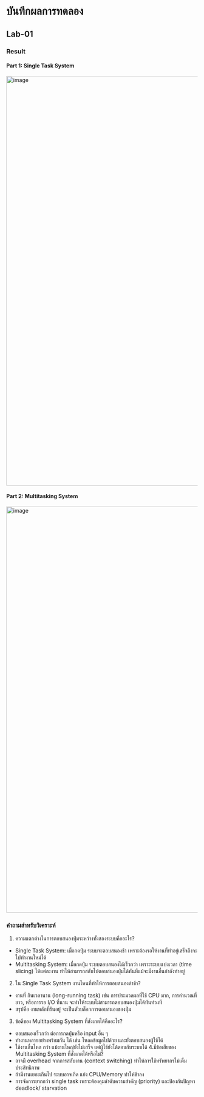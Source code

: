 # บันทึกผลการทดลอง
## Lab-01
### Result
#### Part 1: Single Task System
<img width="1919" height="1079" alt="image" src="https://github.com/user-attachments/assets/54eacc75-36e8-4401-bf18-d8365122efc1" />

#### Part 2: Multitasking System
<img width="1915" height="1070" alt="image" src="https://github.com/user-attachments/assets/5d68b13a-7ee2-4420-8976-e5415fb7e050" />

### คำถามสำหรับวิเคราะห์
1. ความแตกต่างในการตอบสนองปุ่มระหว่างทั้งสองระบบคืออะไร?
- Single Task System: เมื่อกดปุ่ม ระบบจะตอบสนองช้า เพราะต้องรอให้งานที่ทำอยู่เสร็จถึงจะไปทำงานใหม่ได้
- Multitasking System: เมื่อกดปุ่ม ระบบตอบสนองได้เร็วกว่า เพราะระบบแบ่งเวลา (time slicing) ให้แต่ละงาน ทำให้สามารถสลับไปตอบสนองปุ่มได้ทันทีแม้จะมีงานอื่นกำลังทำอยู่
2. ใน Single Task System งานไหนที่ทำให้การตอบสนองล่าช้า?
- งานที่ กินเวลานาน (long-running task) เช่น การประมวลผลที่ใช้ CPU มาก, การคำนวณที่ยาว, หรือการรอ I/O ที่นาน จะทำให้ระบบไม่สามารถตอบสนองปุ่มได้ทันท่วงที
- สรุปคือ งานหลักที่รันอยู่ จะเป็นตัวบล็อกการตอบสนองของปุ่ม
3. ข้อดีของ Multitasking System ที่สังเกตได้คืออะไร?
- ตอบสนองเร็วกว่า ต่อการกดปุ่มหรือ input อื่น ๆ
- ทำงานหลายอย่างพร้อมกัน ได้ เช่น โหลดข้อมูลไปด้วย และยังตอบสนองผู้ใช้ได้
- ใช้งานลื่นไหล กว่า แม้งานใหญ่ยังไม่เสร็จ แต่ผู้ใช้ยังโต้ตอบกับระบบได้
4.มีข้อเสียของ Multitasking System ที่สังเกตได้หรือไม่?
- อาจมี overhead จากการสลับงาน (context switching) ทำให้การใช้ทรัพยากรไม่เต็มประสิทธิภาพ
- ถ้ามีงานเยอะเกินไป ระบบอาจเกิด แย่ง CPU/Memory ทำให้ช้าลง
- การจัดการยากกว่า single task เพราะต้องคุมลำดับความสำคัญ (priority) และป้องกันปัญหา deadlock/ starvation
